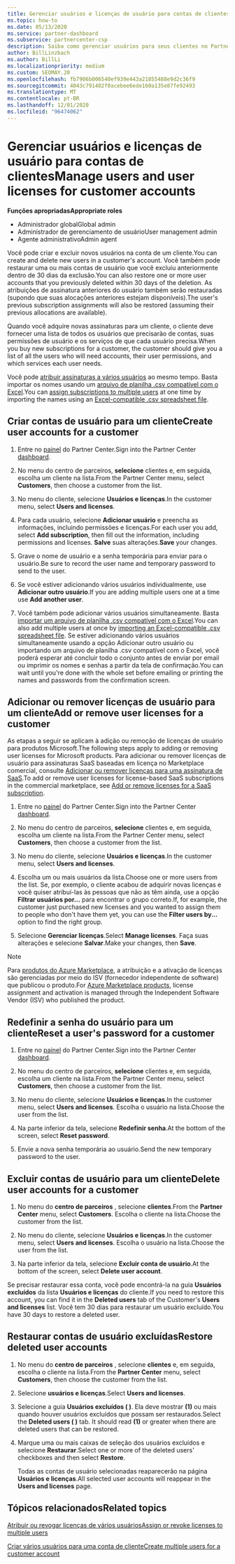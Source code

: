 ```yaml
---
title: Gerenciar usuários e licenças de usuário para contas de clientes
ms.topic: how-to
ms.date: 05/13/2020
ms.service: partner-dashboard
ms.subservice: partnercenter-csp
description: Saiba como gerenciar usuários para seus clientes no Partner Center, como criar contas de usuário, adicionar ou remover licenças de usuário, redefinir senhas de usuário e excluir ou restaurar contas de usuário.
author: BillLinzbach
ms.author: BillLi
ms.localizationpriority: medium
ms.custom: SEOMAY.20
ms.openlocfilehash: fb7906b006540ef939e443a21855488e9d2c36f9
ms.sourcegitcommit: 4043c791402f0acebee6ede160a135e87fe92493
ms.translationtype: MT
ms.contentlocale: pt-BR
ms.lasthandoff: 12/01/2020
ms.locfileid: "96474062"
---
```

# <a name="manage-users-and-user-licenses-for-customer-accounts"></a><span data-ttu-id="6378f-103">Gerenciar usuários e licenças de usuário para contas de clientes</span><span class="sxs-lookup"><span data-stu-id="6378f-103">Manage users and user licenses for customer accounts</span></span>

<span data-ttu-id="6378f-104">**Funções apropriadas**</span><span class="sxs-lookup"><span data-stu-id="6378f-104">**Appropriate roles**</span></span>

- <span data-ttu-id="6378f-105">Administrador global</span><span class="sxs-lookup"><span data-stu-id="6378f-105">Global admin</span></span>
- <span data-ttu-id="6378f-106">Administrador de gerenciamento de usuário</span><span class="sxs-lookup"><span data-stu-id="6378f-106">User management admin</span></span>
- <span data-ttu-id="6378f-107">Agente administrativo</span><span class="sxs-lookup"><span data-stu-id="6378f-107">Admin agent</span></span>


<span data-ttu-id="6378f-108">Você pode criar e excluir novos usuários na conta de um cliente.</span><span class="sxs-lookup"><span data-stu-id="6378f-108">You can create and delete new users in a customer's account.</span></span> <span data-ttu-id="6378f-109">Você também pode restaurar uma ou mais contas de usuário que você excluiu anteriormente dentro de 30 dias da exclusão.</span><span class="sxs-lookup"><span data-stu-id="6378f-109">You can also restore one or more user accounts that you previously deleted within 30 days of the deletion.</span></span> <span data-ttu-id="6378f-110">As atribuições de assinatura anteriores do usuário também serão restauradas (supondo que suas alocações anteriores estejam disponíveis).</span><span class="sxs-lookup"><span data-stu-id="6378f-110">The user's previous subscription assignments will also be restored (assuming their previous allocations are available).</span></span>

<span data-ttu-id="6378f-111">Quando você adquire novas assinaturas para um cliente, o cliente deve fornecer uma lista de todos os usuários que precisarão de contas, suas permissões de usuário e os serviços de que cada usuário precisa.</span><span class="sxs-lookup"><span data-stu-id="6378f-111">When you buy new subscriptions for a customer, the customer should give you a list of all the users who will need accounts, their user permissions, and which services each user needs.</span></span>  

<span data-ttu-id="6378f-112">Você pode [atribuir assinaturas a vários usuários](bulk-license-provisioning-for-multiple-users.md) ao mesmo tempo. Basta importar os nomes usando um [arquivo de planilha .csv compatível com o Excel](adding-multiple-users-to-a-customer-account.md).</span><span class="sxs-lookup"><span data-stu-id="6378f-112">You can [assign subscriptions to multiple users](bulk-license-provisioning-for-multiple-users.md) at one time by importing the names using an [Excel-compatible .csv spreadsheet file](adding-multiple-users-to-a-customer-account.md).</span></span>

<a href="" id="createuseraccounts"></a>

## <a name="create-user-accounts-for-a-customer"></a><span data-ttu-id="6378f-113">Criar contas de usuário para um cliente</span><span class="sxs-lookup"><span data-stu-id="6378f-113">Create user accounts for a customer</span></span>

1. <span data-ttu-id="6378f-114">Entre no [painel](https://partner.microsoft.com/dashboard) do Partner Center.</span><span class="sxs-lookup"><span data-stu-id="6378f-114">Sign into the Partner Center [dashboard](https://partner.microsoft.com/dashboard).</span></span>

2. <span data-ttu-id="6378f-115">No menu do centro de parceiros, **selecione** clientes e, em seguida, escolha um cliente na lista.</span><span class="sxs-lookup"><span data-stu-id="6378f-115">From the Partner Center menu, select **Customers**, then choose a customer from the list.</span></span>

3. <span data-ttu-id="6378f-116">No menu do cliente, selecione **Usuários e licenças**.</span><span class="sxs-lookup"><span data-stu-id="6378f-116">In the customer menu, select **Users and licenses**.</span></span>

4. <span data-ttu-id="6378f-117">Para cada usuário, selecione **Adicionar usuário** e preencha as informações, incluindo permissões e licenças.</span><span class="sxs-lookup"><span data-stu-id="6378f-117">For each user you add, select **Add subscription**, then fill out the information, including permissions and licenses.</span></span> <span data-ttu-id="6378f-118">**Salve** suas alterações.</span><span class="sxs-lookup"><span data-stu-id="6378f-118">**Save** your changes.</span></span>

5. <span data-ttu-id="6378f-119">Grave o nome de usuário e a senha temporária para enviar para o usuário.</span><span class="sxs-lookup"><span data-stu-id="6378f-119">Be sure to record the user name and temporary password to send to the user.</span></span>

6. <span data-ttu-id="6378f-120">Se você estiver adicionando vários usuários individualmente, use **Adicionar outro usuário**.</span><span class="sxs-lookup"><span data-stu-id="6378f-120">If you are adding multiple users one at a time use **Add another user**.</span></span>

7. <span data-ttu-id="6378f-121">Você também pode adicionar vários usuários simultaneamente. Basta [importar um arquivo de planilha .csv compatível com o Excel](adding-multiple-users-to-a-customer-account.md).</span><span class="sxs-lookup"><span data-stu-id="6378f-121">You can also add multiple users at once by [importing an Excel-compatible .csv spreadsheet file](adding-multiple-users-to-a-customer-account.md).</span></span> <span data-ttu-id="6378f-122">Se estiver adicionando vários usuários simultaneamente usando a opção Adicionar outro usuário ou importando um arquivo de planilha .csv compatível com o Excel, você poderá esperar até concluir todo o conjunto antes de enviar por email ou imprimir os nomes e senhas a partir da tela de confirmação.</span><span class="sxs-lookup"><span data-stu-id="6378f-122">You can wait until you're done with the whole set before emailing or printing the names and passwords from the confirmation screen.</span></span>

<a href="" id="userlicensing"></a>

## <a name="add-or-remove-user-licenses-for-a-customer"></a><span data-ttu-id="6378f-123">Adicionar ou remover licenças de usuário para um cliente</span><span class="sxs-lookup"><span data-stu-id="6378f-123">Add or remove user licenses for a customer</span></span>

<span data-ttu-id="6378f-124">As etapas a seguir se aplicam à adição ou remoção de licenças de usuário para produtos Microsoft.</span><span class="sxs-lookup"><span data-stu-id="6378f-124">The following steps apply to adding or removing user licenses for Microsoft products.</span></span> <span data-ttu-id="6378f-125">Para adicionar ou remover licenças de usuário para assinaturas SaaS baseadas em licença no Marketplace comercial, consulte [Adicionar ou remover licenças para uma assinatura de SaaS](csp-commercial-marketplace-manage.md#add-or-remove-licenses-for-a-saas-subscription).</span><span class="sxs-lookup"><span data-stu-id="6378f-125">To add or remove user licenses for license-based SaaS subscriptions in the commercial marketplace, see [Add or remove licenses for a SaaS subscription](csp-commercial-marketplace-manage.md#add-or-remove-licenses-for-a-saas-subscription).</span></span>

1. <span data-ttu-id="6378f-126">Entre no [painel](https://partner.microsoft.com/dashboard) do Partner Center.</span><span class="sxs-lookup"><span data-stu-id="6378f-126">Sign into the Partner Center [dashboard](https://partner.microsoft.com/dashboard).</span></span>

2. <span data-ttu-id="6378f-127">No menu do centro de parceiros, **selecione** clientes e, em seguida, escolha um cliente na lista.</span><span class="sxs-lookup"><span data-stu-id="6378f-127">From the Partner Center menu, select **Customers**, then choose a customer from the list.</span></span>

3. <span data-ttu-id="6378f-128">No menu do cliente, selecione **Usuários e licenças**.</span><span class="sxs-lookup"><span data-stu-id="6378f-128">In the customer menu, select **Users and licenses**.</span></span>

4. <span data-ttu-id="6378f-129">Escolha um ou mais usuários da lista.</span><span class="sxs-lookup"><span data-stu-id="6378f-129">Choose one or more users from the list.</span></span> <span data-ttu-id="6378f-130">Se, por exemplo, o cliente acabou de adquirir novas licenças e você quiser atribuí-las às pessoas que não as têm ainda, use a opção **Filtrar usuários por...** para encontrar o grupo correto.</span><span class="sxs-lookup"><span data-stu-id="6378f-130">If, for example, the customer just purchased new licenses and you wanted to assign them to people who don't have them yet, you can use the **Filter users by...** option to find the right group.</span></span>

5. <span data-ttu-id="6378f-131">Selecione **Gerenciar licenças**.</span><span class="sxs-lookup"><span data-stu-id="6378f-131">Select **Manage licenses**.</span></span> <span data-ttu-id="6378f-132">Faça suas alterações e selecione **Salvar**.</span><span class="sxs-lookup"><span data-stu-id="6378f-132">Make your changes, then **Save**.</span></span>

> [!NOTE]
> <span data-ttu-id="6378f-133">Para [produtos do Azure Marketplace](csp-commercial-marketplace-manage.md#assign-licenses-and-activate-a-subscription-on-behalf-of-a-customer), a atribuição e a ativação de licenças são gerenciadas por meio do ISV (fornecedor independente de software) que publicou o produto.</span><span class="sxs-lookup"><span data-stu-id="6378f-133">For [Azure Marketplace products](csp-commercial-marketplace-manage.md#assign-licenses-and-activate-a-subscription-on-behalf-of-a-customer), license assignment and activation is managed through the Independent Software Vendor (ISV) who published the product.</span></span>

<a href="" id="resetpassword"></a>

## <a name="reset-a-users-password-for-a-customer"></a><span data-ttu-id="6378f-134">Redefinir a senha do usuário para um cliente</span><span class="sxs-lookup"><span data-stu-id="6378f-134">Reset a user's password for a customer</span></span>

1. <span data-ttu-id="6378f-135">Entre no [painel](https://partner.microsoft.com/dashboard) do Partner Center.</span><span class="sxs-lookup"><span data-stu-id="6378f-135">Sign into the Partner Center [dashboard](https://partner.microsoft.com/dashboard).</span></span>

2. <span data-ttu-id="6378f-136">No menu do centro de parceiros, **selecione** clientes e, em seguida, escolha um cliente na lista.</span><span class="sxs-lookup"><span data-stu-id="6378f-136">From the Partner Center menu, select **Customers**, then choose a customer from the list.</span></span>

3.  <span data-ttu-id="6378f-137">No menu do cliente, selecione **Usuários e licenças**.</span><span class="sxs-lookup"><span data-stu-id="6378f-137">In the customer menu, select **Users and licenses**.</span></span> <span data-ttu-id="6378f-138">Escolha o usuário na lista.</span><span class="sxs-lookup"><span data-stu-id="6378f-138">Choose the user from the list.</span></span>

4.  <span data-ttu-id="6378f-139">Na parte inferior da tela, selecione **Redefinir senha**.</span><span class="sxs-lookup"><span data-stu-id="6378f-139">At the bottom of the screen, select **Reset password**.</span></span> 

5.  <span data-ttu-id="6378f-140">Envie a nova senha temporária ao usuário.</span><span class="sxs-lookup"><span data-stu-id="6378f-140">Send the new temporary password to the user.</span></span>

<a href="" id="deleteuseraccounts"></a>

## <a name="delete-user-accounts-for-a-customer"></a><span data-ttu-id="6378f-141">Excluir contas de usuário para um cliente</span><span class="sxs-lookup"><span data-stu-id="6378f-141">Delete user accounts for a customer</span></span>

1.  <span data-ttu-id="6378f-142">No menu do **centro de parceiros** , selecione **clientes**.</span><span class="sxs-lookup"><span data-stu-id="6378f-142">From the **Partner Center** menu, select **Customers**.</span></span> <span data-ttu-id="6378f-143">Escolha o cliente na lista.</span><span class="sxs-lookup"><span data-stu-id="6378f-143">Choose the customer from the list.</span></span>

2.  <span data-ttu-id="6378f-144">No menu do cliente, selecione **Usuários e licenças**.</span><span class="sxs-lookup"><span data-stu-id="6378f-144">In the customer menu, select **Users and licenses**.</span></span> <span data-ttu-id="6378f-145">Escolha o usuário na lista.</span><span class="sxs-lookup"><span data-stu-id="6378f-145">Choose the user from the list.</span></span>

3.  <span data-ttu-id="6378f-146">Na parte inferior da tela, selecione **Excluir conta de usuário**.</span><span class="sxs-lookup"><span data-stu-id="6378f-146">At the bottom of the screen, select **Delete user account**.</span></span>

<span data-ttu-id="6378f-147">Se precisar restaurar essa conta, você pode encontrá-la na guia **Usuários excluídos** da lista **Usuários e licenças** do cliente.</span><span class="sxs-lookup"><span data-stu-id="6378f-147">If you need to restore this account, you can find it in the **Deleted users** tab of the Customer's **Users and licenses** list.</span></span> <span data-ttu-id="6378f-148">Você tem 30 dias para restaurar um usuário excluído.</span><span class="sxs-lookup"><span data-stu-id="6378f-148">You have 30 days to restore a deleted user.</span></span>

<a href="" id="restoreuseraccounts"></a>

## <a name="restore-deleted-user-accounts"></a><span data-ttu-id="6378f-149">Restaurar contas de usuário excluídas</span><span class="sxs-lookup"><span data-stu-id="6378f-149">Restore deleted user accounts</span></span>

1.  <span data-ttu-id="6378f-150">No menu do **centro de parceiros** , selecione **clientes** e, em seguida, escolha o cliente na lista.</span><span class="sxs-lookup"><span data-stu-id="6378f-150">From the **Partner Center** menu, select **Customers**, then choose the customer from the list.</span></span>

2.  <span data-ttu-id="6378f-151">Selecione **usuários e licenças**.</span><span class="sxs-lookup"><span data-stu-id="6378f-151">Select **Users and licenses**.</span></span>

3.  <span data-ttu-id="6378f-152">Selecione a guia **Usuários excluídos ( )**. Ela deve mostrar **(1)** ou mais quando houver usuários excluídos que possam ser restaurados.</span><span class="sxs-lookup"><span data-stu-id="6378f-152">Select the **Deleted users ( )** tab. It should read **(1)** or greater when there are deleted users that can be restored.</span></span>

4.  <span data-ttu-id="6378f-153">Marque uma ou mais caixas de seleção dos usuários excluídos e selecione **Restaurar**.</span><span class="sxs-lookup"><span data-stu-id="6378f-153">Select one or more of the deleted users' checkboxes and then select **Restore**.</span></span>

    <span data-ttu-id="6378f-154">Todas as contas de usuário selecionadas reaparecerão na página **Usuários e licenças**.</span><span class="sxs-lookup"><span data-stu-id="6378f-154">All selected user accounts will reappear in the **Users and licenses** page.</span></span>

## <a name="related-topics"></a><span data-ttu-id="6378f-155">Tópicos relacionados</span><span class="sxs-lookup"><span data-stu-id="6378f-155">Related topics</span></span>


[<span data-ttu-id="6378f-156">Atribuir ou revogar licenças de vários usuários</span><span class="sxs-lookup"><span data-stu-id="6378f-156">Assign or revoke licenses to multiple users</span></span>](bulk-license-provisioning-for-multiple-users.md)

[<span data-ttu-id="6378f-157">Criar vários usuários para uma conta de cliente</span><span class="sxs-lookup"><span data-stu-id="6378f-157">Create multiple users for a customer account</span></span>](adding-multiple-users-to-a-customer-account.md)